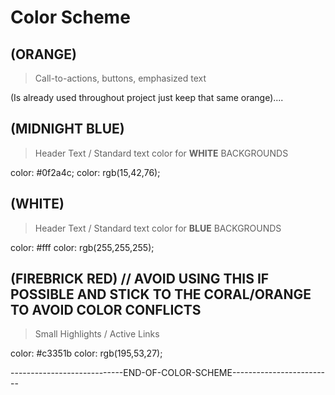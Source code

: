 # Color Scheme


## (ORANGE)
> Call-to-actions, buttons, emphasized text

(Is already used throughout project just keep that same orange)....

## (MIDNIGHT BLUE)
> Header Text / Standard text color for **WHITE** BACKGROUNDS

color: #0f2a4c;
color: rgb(15,42,76);

## (WHITE)
> Header Text / Standard text color for **BLUE** BACKGROUNDS

color: #fff
color: rgb(255,255,255);

## (FIREBRICK RED) // **AVOID USING THIS IF POSSIBLE AND STICK TO THE CORAL/ORANGE TO AVOID COLOR CONFLICTS**
> Small Highlights / Active Links 

color: #c3351b
color: rgb(195,53,27);

----------------------------END-OF-COLOR-SCHEME-------------------------
